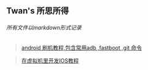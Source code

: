## Twan's 所思所得

###### 所有文件以markdown形式记录

> [android 刷机教程,包含常用adb ,fastboot ,git 命令](https://github.com/twangithub/TwanLib/blob/master/1\)%20android%E5%B8%B8%E7%94%A8%E5%91%BD%E4%BB%A4.md)

> [在虚拟机里开发IOS教程](https://github.com/twangithub/TwanLib/blob/master/4\)%20ios%E5%BC%80%E5%8F%91%E7%AC%94%E8%AE%B0.md)

